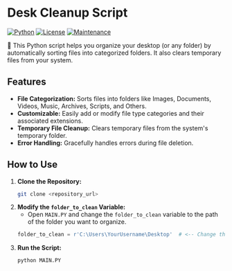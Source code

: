 # Desk Cleanup Script

[![Python](https://img.shields.io/badge/python-3670A0?style=for-the-badge&logo=python&logoColor=ffdd54)](https://www.python.org/)
[![License](https://img.shields.io/badge/License-MIT-yellow.svg)](https://opensource.org/licenses/MIT)
[![Maintenance](https://img.shields.io/badge/Maintained%3F-yes-green.svg)](https://GitHub.com/Naereen/StrapDown.js/graphs/commit-activity)

🧹 This Python script helps you organize your desktop (or any folder) by automatically sorting files into categorized folders. It also clears temporary files from your system.

## Features

-   **File Categorization:** Sorts files into folders like Images, Documents, Videos, Music, Archives, Scripts, and Others.
-   **Customizable:** Easily add or modify file type categories and their associated extensions.
-   **Temporary File Cleanup:** Clears temporary files from the system's temporary folder.
-   **Error Handling:** Gracefully handles errors during file deletion.

## How to Use

1.  **Clone the Repository:**
    ```bash
    git clone <repository_url>
    ```
2.  **Modify the `folder_to_clean` Variable:**
    -   Open `MAIN.PY` and change the `folder_to_clean` variable to the path of the folder you want to organize.
    ```python
    folder_to_clean = r'C:\Users\YourUsername\Desktop'  # <-- Change this to your desired folder
    ```
3.  **Run the Script:**
    ```bash
    python MAIN.PY
    